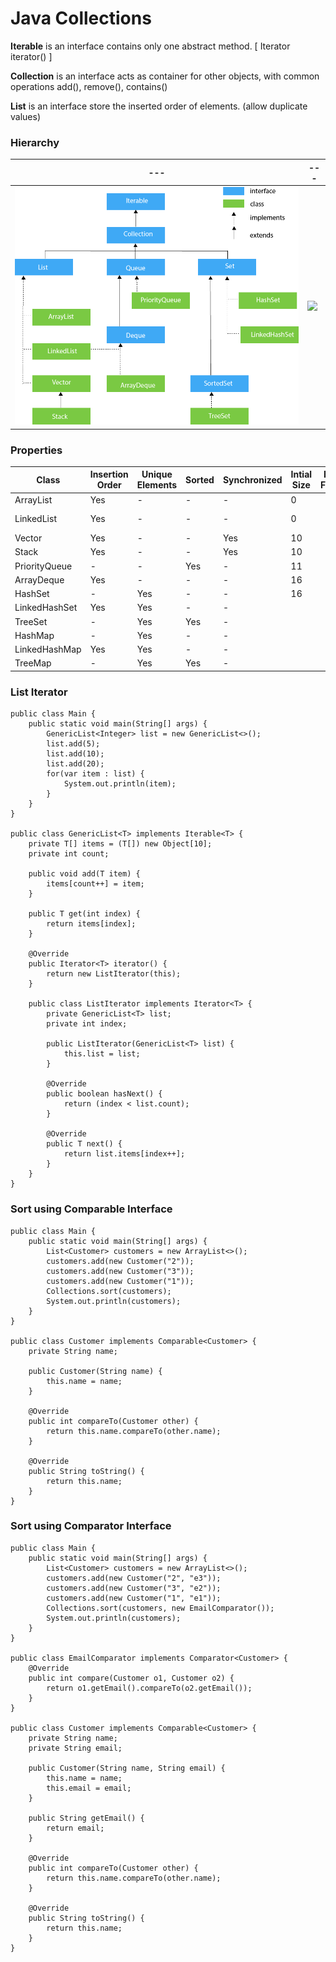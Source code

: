 # Java Collections
**Iterable** is an interface contains only one abstract method. [ Iterator<T> iterator() ]

**Collection** is an interface acts as container for other objects, with common operations add(), remove(), contains()

**List** is an interface store the inserted order of elements. (allow duplicate values)

### Hierarchy

--- | ---
--- | ---
![](https://github.com/shamy1st/java-collections/blob/main/collection-hierarchy.png) | ![](https://github.com/shamy1st/java-collections/blob/main/map-hierarchy.png)

### Properties

Class | Insertion Order | Unique Elements | Sorted | Synchronized | Intial Size | Load Factor | Implementation
----- | --------------- | --------------- | ------ | ------------ | ----------- | ----------- | --------------
ArrayList | Yes | - | - | - | 0 |  | Dynamic Array
LinkedList | Yes | - | - | - | 0 |  | Doubly Linked List
Vector | Yes | - | - | Yes | 10 |  | Dynamic Array
Stack | Yes | - | - | Yes | 10 |  | Dynamic Array
PriorityQueue | - | - | Yes | - | 11 |  | Dynamic Array
ArrayDeque | Yes | - | - | - | 16 |  | Dynamic Array
HashSet | - | Yes | - | - | 16 |  | 
LinkedHashSet | Yes | Yes | - | - |  |  | 
TreeSet | - | Yes | Yes | - |  |  | 
HashMap | - | Yes | - | - |  |  | 
LinkedHashMap | Yes | Yes | - | - |  |  | 
TreeMap | - | Yes | Yes | - |  |  | 

### List Iterator

    public class Main {
        public static void main(String[] args) {
            GenericList<Integer> list = new GenericList<>();
            list.add(5);
            list.add(10);
            list.add(20);
            for(var item : list) {
                System.out.println(item);
            }
        }
    }

    public class GenericList<T> implements Iterable<T> {
        private T[] items = (T[]) new Object[10];
        private int count;

        public void add(T item) {
            items[count++] = item;
        }

        public T get(int index) {
            return items[index];
        }

        @Override
        public Iterator<T> iterator() {
            return new ListIterator(this);
        }

        public class ListIterator implements Iterator<T> {
            private GenericList<T> list;
            private int index;

            public ListIterator(GenericList<T> list) {
                this.list = list;
            }

            @Override
            public boolean hasNext() {
                return (index < list.count);
            }

            @Override
            public T next() {
                return list.items[index++];
            }
        }
    }

### Sort using Comparable Interface

    public class Main {
        public static void main(String[] args) {
            List<Customer> customers = new ArrayList<>();
            customers.add(new Customer("2"));
            customers.add(new Customer("3"));
            customers.add(new Customer("1"));
            Collections.sort(customers);
            System.out.println(customers);
        }
    }

    public class Customer implements Comparable<Customer> {
        private String name;

        public Customer(String name) {
            this.name = name;
        }

        @Override
        public int compareTo(Customer other) {
            return this.name.compareTo(other.name);
        }

        @Override
        public String toString() {
            return this.name;
        }
    }
    
### Sort using Comparator Interface

    public class Main {
        public static void main(String[] args) {
            List<Customer> customers = new ArrayList<>();
            customers.add(new Customer("2", "e3"));
            customers.add(new Customer("3", "e2"));
            customers.add(new Customer("1", "e1"));
            Collections.sort(customers, new EmailComparator());
            System.out.println(customers);
        }
    }

    public class EmailComparator implements Comparator<Customer> {
        @Override
        public int compare(Customer o1, Customer o2) {
            return o1.getEmail().compareTo(o2.getEmail());
        }
    }

    public class Customer implements Comparable<Customer> {
        private String name;
        private String email;

        public Customer(String name, String email) {
            this.name = name;
            this.email = email;
        }

        public String getEmail() {
            return email;
        }

        @Override
        public int compareTo(Customer other) {
            return this.name.compareTo(other.name);
        }

        @Override
        public String toString() {
            return this.name;
        }
    }
